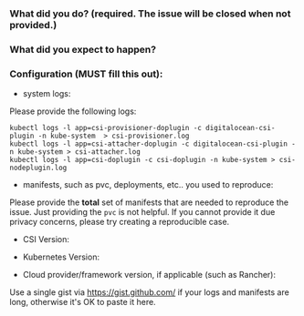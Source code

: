 ### What did you do? (required. The issue will be **closed** when not provided.)


### What did you expect to happen?


### Configuration (**MUST** fill this out):

* system logs:

Please provide the following logs:

```
kubectl logs -l app=csi-provisioner-doplugin -c digitalocean-csi-plugin -n kube-system  > csi-provisioner.log
kubectl logs -l app=csi-attacher-doplugin -c digitalocean-csi-plugin -n kube-system > csi-attacher.log
kubectl logs -l app=csi-doplugin -c csi-doplugin -n kube-system > csi-nodeplugin.log
```

* manifests, such as pvc, deployments, etc.. you used to reproduce:

Please provide the **total** set of manifests that are needed to reproduce the
issue. Just providing the `pvc` is not helpful. If you cannot provide it due
privacy concerns, please try creating a reproducible case.


* CSI Version:

* Kubernetes Version:

* Cloud provider/framework version, if applicable (such as Rancher):


Use a single gist via https://gist.github.com/ if your logs and manifests are
long, otherwise it's OK to paste it here.

